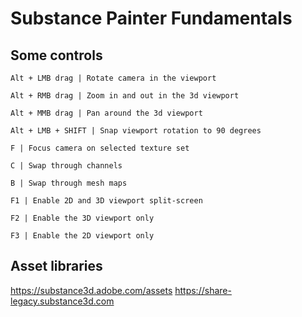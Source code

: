 # Substance Painter Fundamentals

## Some controls
    Alt + LMB drag | Rotate camera in the viewport

    Alt + RMB drag | Zoom in and out in the 3d viewport

    Alt + MMB drag | Pan around the 3d viewport

    Alt + LMB + SHIFT | Snap viewport rotation to 90 degrees
    
    F | Focus camera on selected texture set

    C | Swap through channels

    B | Swap through mesh maps

    F1 | Enable 2D and 3D viewport split-screen

    F2 | Enable the 3D viewport only
    
    F3 | Enable the 2D viewport only

## Asset libraries
<https://substance3d.adobe.com/assets>
<https://share-legacy.substance3d.com>
